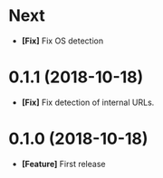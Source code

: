 # Next

- **[Fix]** Fix OS detection

# 0.1.1 (2018-10-18)

- **[Fix]** Fix detection of internal URLs.

# 0.1.0 (2018-10-18)

- **[Feature]** First release

